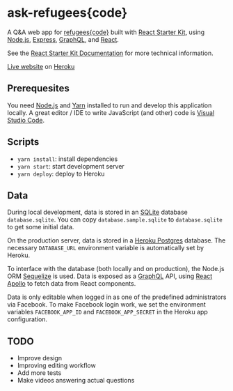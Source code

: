 # ask-refugees{code}

A Q&A web app for [refugees{code}](http://www.refugeescode.at/) built with [React Starter Kit](https://reactstarter.com/), using [Node.js](https://nodejs.org/), [Express](http://expressjs.com/), [GraphQL](http://graphql.org/), and
[React](https://facebook.github.io/react/).

See the [React Starter Kit Documentation](https://github.com/kriasoft/react-starter-kit/tree/master/docs) for more technical information.

[Live website](https://ask-refugeescode.herokuapp.com/) on [Heroku](https://www.heroku.com/)

## Prerequesites

You need [Node.js](https://nodejs.org/) and [Yarn](https://yarnpkg.com/en/) installed to run and develop this application locally. A great editor / IDE to write JavaScript (and other) code is [Visual Studio Code](https://code.visualstudio.com/).

## Scripts

* `yarn install`: install dependencies
* `yarn start`: start development server
* `yarn deploy`: deploy to Heroku

## Data

During local development, data is stored in an [SQLite](https://www.sqlite.org/) database `database.sqlite`. You can copy `database.sample.sqlite` to `database.sqlite` to get some initial data.

On the production server, data is stored in a [Heroku Postgres](https://www.heroku.com/postgres) database. The necessary `DATABASE_URL` environment variable is automatically set by Heroku.

To interface with the database (both locally and on production), the Node.js ORM [Sequelize](http://docs.sequelizejs.com/) is used. Data is exposed as a [GraphQL](http://graphql.org/) API, using [React Apollo](https://github.com/apollographql/react-apollo) to fetch data from React components.

Data is only editable when logged in as one of the predefined administrators via Facebook. To make Facebook login work, we set the environment variables `FACEBOOK_APP_ID` and `FACEBOOK_APP_SECRET` in the Heroku app configuration.

## TODO

* Improve design
* Improving editing workflow
* Add more tests
* Make videos answering actual questions
